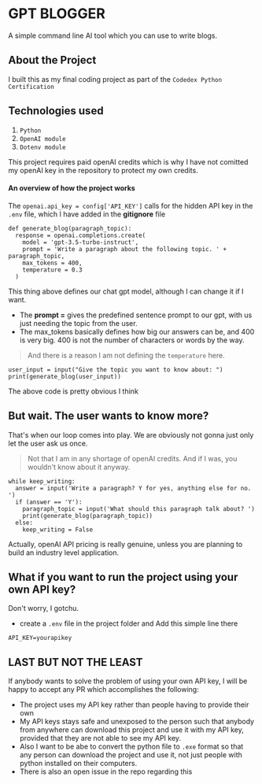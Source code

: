# GPT BLOGGER

A simple command line AI tool which you can use to write blogs. 

## About the Project
I built this as my final coding project as part of the ```Codedex Python Certification```

## Technologies used

1. ```Python```
2. ```OpenAI module ```
3. ```Dotenv module```

This project requires paid openAI credits which is why I have not comitted my openAI key in the repository to protect my own credits.

#### An overview of how the project works
The ```openai.api_key = config['API_KEY']``` calls for the hidden API key in the ```.env``` file, which I have added in the **gitignore** file


``` 
def generate_blog(paragraph_topic):
  response = openai.completions.create(
    model = 'gpt-3.5-turbo-instruct',
    prompt = 'Write a paragraph about the following topic. ' + paragraph_topic,
    max_tokens = 400,
    temperature = 0.3
  )
```
This thing above defines our chat gpt model, although I can change it if I want.
- The **prompt =** gives the predefined sentence prompt to our gpt, with us just needing the topic from the user.
- The max_tokens basically defines how big our answers can be, and 400 is very big. 400 is not the number of characters or words by the way.
> And there is a reason I am not defining the ```temperature``` here.



```
user_input = input("Give the topic you want to know about: ")
print(generate_blog(user_input))
```
The above code is pretty obvious I think

## But wait. The user wants to know more?

That's when our loop comes into play. We are obviously not gonna just only let the user ask us once.

> Not that I am in any shortage of openAI credits. And if I was, you wouldn't know about it anyway.   
   
```   
while keep_writing:
  answer = input('Write a paragraph? Y for yes, anything else for no. ')
  if (answer == 'Y'):
    paragraph_topic = input('What should this paragraph talk about? ')
    print(generate_blog(paragraph_topic))
  else:
    keep_writing = False
```

Actually, openAI API pricing is really genuine, unless you are planning to build an industry level application.


## What if you want to run the project using your own API key?   

Don't worry, I gotchu.

- create a ```.env``` file in the project folder
  and Add this simple line there

```
API_KEY=yourapikey
```

## LAST BUT NOT THE LEAST
If anybody wants to solve the problem of using your own API key, I will be happy to accept any PR which accomplishes the following:
- The project uses my API key rather than people having to provide their own
- My API keys stays safe and unexposed to the person such that anybody from anywhere can download this project and use it with my API key, provided that they are not able to see my API key.
- Also I want to be abe to convert the python file to ```.exe``` format so that any person can download the project and use it, not just people with python installed on their computers.
- There is also an open issue in the repo regarding this
